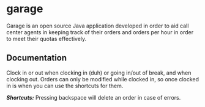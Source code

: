 # garage
Garage is an open source Java application developed in order to aid call center agents 
in keeping track of their orders and orders per hour in order to meet their quotas effectively.

## Documentation
Clock in or out when clocking in (duh) or going in/out of break, and when clocking out.
Orders can only be modified while clocked in, so once clocked in is when you can use the
shortcuts for them.

**_Shortcuts:_** Pressing backspace will delete an order in case of errors. 
